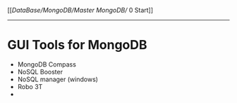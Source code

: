 [[_DataBase/MongoDB/Master MongoDB/_ 0 Start]]


---
# GUI Tools for MongoDB

- MongoDB Compass
- NoSQL Booster
- NoSQL manager (windows)
- Robo 3T
- 








